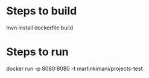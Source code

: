 # Steps to build
 mvn install dockerfile:build
 
# Steps to run
 docker run -p 8080:8080 -t martinkimani/projects-test
